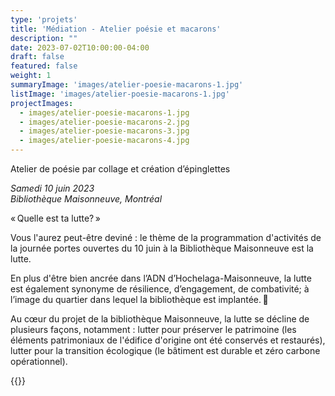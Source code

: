 ```yaml
---
type: 'projets'
title: 'Médiation - Atelier poésie et macarons'
description: ""
date: 2023-07-02T10:00:00-04:00
draft: false
featured: false
weight: 1
summaryImage: 'images/atelier-poesie-macarons-1.jpg'
listImage: 'images/atelier-poesie-macarons-1.jpg'
projectImages:
  - images/atelier-poesie-macarons-1.jpg
  - images/atelier-poesie-macarons-2.jpg
  - images/atelier-poesie-macarons-3.jpg
  - images/atelier-poesie-macarons-4.jpg
---
```


Atelier de poésie par collage et création d’épinglettes 

_Samedi 10 juin 2023  
Bibliothèque Maisonneuve, Montréal_

 « Quelle est ta lutte? » 

Vous l'aurez peut-être deviné : le thème de la programmation d'activités de la journée portes ouvertes du 10 juin à la Bibliothèque Maisonneuve est la lutte.  

En plus d'être bien ancrée dans l’ADN d’Hochelaga-Maisonneuve, la lutte est également synonyme de résilience, d’engagement, de combativité; à l’image du quartier dans lequel la bibliothèque est implantée. 💪 
 
Au cœur du projet de la bibliothèque Maisonneuve, la lutte se décline de plusieurs façons, notamment : lutter pour préserver le patrimoine (les éléments patrimoniaux de l'édifice d'origine ont été conservés et restaurés), lutter pour la transition écologique (le bâtiment est durable et zéro carbone opérationnel).  

{{<partnerlink src="images/logo_ville_MTL.jfif" href="https://montreal.ca/" alt="ville de Montréal">}}
